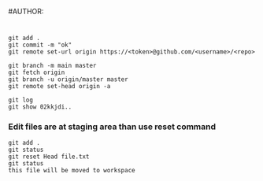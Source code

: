 #AUTHOR:
#
```
git add .
git commit -m "ok"
git remote set-url origin https://<token>@github.com/<username>/<repo>
```
```
git branch -m main master
git fetch origin
git branch -u origin/master master
git remote set-head origin -a
```
```
git log
git show 02kkjdi..
```
### Edit files are at staging area than use reset command 
```
git add .
git status
git reset Head file.txt
git status
this file will be moved to workspace
```
